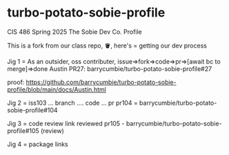 # turbo-potato-sobie-profile
CIS 486 Spring 2025 The Sobie Dev Co. Profile

This is a fork from our class repo, 🪣, here's = getting our dev process

Jig 1 = As an outsider, oss contributer, issue=>fork=>code=>pr=>[await bc to merge]=>done Austin PR27: barrycumbie/turbo-potato-sobie-profile#27

proof: https://github.com/barrycumbie/turbo-potato-sobie-profile/blob/main/docs/Austin.html

Jig 2 = iss103 ... branch .... code ... pr pr104 = barrycumbie/turbo-potato-sobie-profile#104

Jig 3 = code review link reviewed pr105 - barrycumbie/turbo-potato-sobie-profile#105 (review)

Jig 4 = package links
